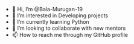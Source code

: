 - 👋 Hi, I’m @Bala-Murugan-19
- 👀 I’m interested in Developing projects
- 🌱 I’m currently learning Python
- 💞️ I’m looking to collaborate with new mentors
- 📫 How to reach me through my GitHub profile

<!---
Bala-Murugan-19/Bala-Murugan-19 is a ✨ special ✨ repository because its `README.md` (this file) appears on your GitHub profile.
You can click the Preview link to take a look at your changes.
--->
